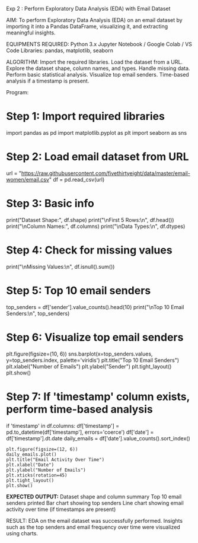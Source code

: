 Exp 2 : Perform Exploratory Data Analysis (EDA) with Email Dataset

AIM:
To perform Exploratory Data Analysis (EDA) on an email dataset by importing it into a Pandas DataFrame, visualizing it, and extracting meaningful insights.

EQUIPMENTS REQUIRED:
Python 3.x
Jupyter Notebook / Google Colab / VS Code
Libraries: pandas, matplotlib, seaborn

ALGORITHM:
Import the required libraries.
Load the dataset from a URL.
Explore the dataset shape, column names, and types.
Handle missing data.
Perform basic statistical analysis.
Visualize top email senders.
Time-based analysis if a timestamp is present.


Program:
# Step 1: Import required libraries
import pandas as pd
import matplotlib.pyplot as plt
import seaborn as sns

# Step 2: Load email dataset from URL
url = "https://raw.githubusercontent.com/fivethirtyeight/data/master/email-women/email.csv"
df = pd.read_csv(url)

# Step 3: Basic info
print("Dataset Shape:", df.shape)
print("\nFirst 5 Rows:\n", df.head())
print("\nColumn Names:", df.columns)
print("\nData Types:\n", df.dtypes)

# Step 4: Check for missing values
print("\nMissing Values:\n", df.isnull().sum())

# Step 5: Top 10 email senders
top_senders = df['sender'].value_counts().head(10)
print("\nTop 10 Email Senders:\n", top_senders)

# Step 6: Visualize top email senders
plt.figure(figsize=(10, 6))
sns.barplot(x=top_senders.values, y=top_senders.index, palette='viridis')
plt.title("Top 10 Email Senders")
plt.xlabel("Number of Emails")
plt.ylabel("Sender")
plt.tight_layout()
plt.show()

# Step 7: If 'timestamp' column exists, perform time-based analysis
if 'timestamp' in df.columns:
    df['timestamp'] = pd.to_datetime(df['timestamp'], errors='coerce')
    df['date'] = df['timestamp'].dt.date
    daily_emails = df['date'].value_counts().sort_index()
    
    plt.figure(figsize=(12, 6))
    daily_emails.plot()
    plt.title("Email Activity Over Time")
    plt.xlabel("Date")
    plt.ylabel("Number of Emails")
    plt.xticks(rotation=45)
    plt.tight_layout()
    plt.show()


**EXPECTED OUTPUT:**
Dataset shape and column summary
Top 10 email senders printed
Bar chart showing top senders
Line chart showing email activity over time (if timestamps are present)

RESULT:
EDA on the email dataset was successfully performed. Insights such as the top senders and email frequency over time were visualized using charts.

